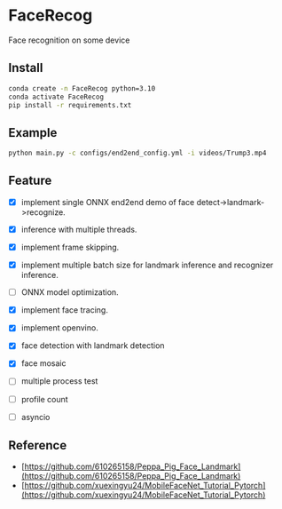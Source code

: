 # FaceRecog
Face recognition on some device

## Install
```bash
conda create -n FaceRecog python=3.10
conda activate FaceRecog
pip install -r requirements.txt
```

## Example
```bash
python main.py -c configs/end2end_config.yml -i videos/Trump3.mp4
```

## Feature
- [X] implement single ONNX end2end demo of face detect->landmark->recognize.
- [X] inference with multiple threads.
- [X] implement frame skipping.
- [X] implement multiple batch size for landmark inference and recognizer inference.
- [ ] ONNX model optimization.
- [X] implement face tracing.
- [X] implement openvino.
- [X] face detection with landmark detection
- [X] face mosaic
- [ ] multiple process test
- [ ] profile count
- [ ] asyncio


## Reference

- [https://github.com/610265158/Peppa_Pig_Face_Landmark](https://github.com/610265158/Peppa_Pig_Face_Landmark)
- [https://github.com/xuexingyu24/MobileFaceNet_Tutorial_Pytorch](https://github.com/xuexingyu24/MobileFaceNet_Tutorial_Pytorch)
